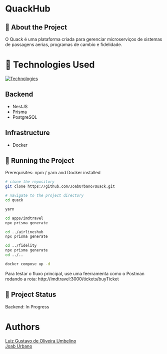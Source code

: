# QuackHub

## 📑 About the Project
O Quack é uma plataforma criada para gerenciar microserviços de sistemas de passagens aerias, programas de cambio e fidelidade.

# 🔧 Technologies Used
[![Technologies](https://skillicons.dev/icons?i=docker,ts,nest,postgres,prisma)]()

## Backend
* NestJS
* Prisma
* PostgreSQL

## Infrastructure
* Docker

## 📣 Running the Project
Prerequisites: npm / yarn and Docker installed

```bash
# clone the repository
git clone https://github.com/JoabUrbano/Quack.git

# navigate to the project directory
cd quack

yarn 

cd apps/imdtravel
npx prisma generate

cd ../airlineshub
npx prisma generate

cd ../fidelity
npx prisma generate
cd ../..

docker compose up -d
```

Para testar o fluxo principal, use uma feerramenta como o Postman rodando a rota:
http://imdtravel:3000/tickets/buyTicket


## :dart: Project Status
Backend: In Progress  


# Authors
<a href="https://github.com/luizgustavoou">Luiz Gustavo de Oliveira Umbelino</a><br>
<a href="https://github.com/JoabUrbano">Joab Urbano</a><br>
